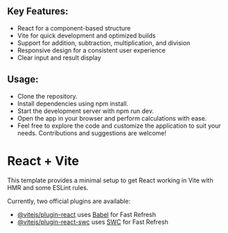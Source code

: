 ## Key Features:

- React for a component-based structure
- Vite for quick development and optimized builds
- Support for addition, subtraction, multiplication, and division
- Responsive design for a consistent user experience
- Clear input and result display


## Usage:

- Clone the repository.
- Install dependencies using npm install.
- Start the development server with npm run dev.
- Open the app in your browser and perform calculations with ease.
- Feel free to explore the code and customize the application to suit your needs. Contributions and suggestions are welcome!

# React + Vite

This template provides a minimal setup to get React working in Vite with HMR and some ESLint rules.

Currently, two official plugins are available:

- [@vitejs/plugin-react](https://github.com/vitejs/vite-plugin-react/blob/main/packages/plugin-react/README.md) uses [Babel](https://babeljs.io/) for Fast Refresh
- [@vitejs/plugin-react-swc](https://github.com/vitejs/vite-plugin-react-swc) uses [SWC](https://swc.rs/) for Fast Refresh
